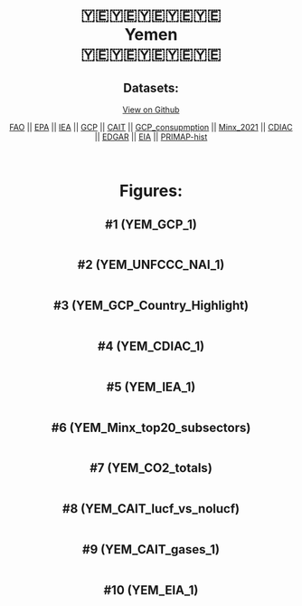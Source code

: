 
<center>
<h1 align="center">
🇾🇪🇾🇪🇾🇪🇾🇪🇾🇪
<br>
Yemen
<br>
🇾🇪🇾🇪🇾🇪🇾🇪🇾🇪
</h1>
<h2>Datasets:</h2>
<p><a href="https://github.com/dquintani/GreenhouseData/tree/master/country_data/YEM_Yemen/data">View on Github</a>
<br></p><p><a href="data/YEM_FAO.csv">FAO</a> || <a href="data/YEM_EPA.csv">EPA</a> || <a href="data/YEM_IEA.csv">IEA</a> || <a href="data/YEM_GCP.csv">GCP</a> || <a href="data/YEM_CAIT.csv">CAIT</a> || <a href="data/YEM_GCP_consupmption.csv">GCP_consupmption</a> || <a href="data/YEM_Minx_2021.csv">Minx_2021</a> || <a href="data/YEM_CDIAC.csv">CDIAC</a> || <a href="data/YEM_EDGAR.csv">EDGAR</a> || <a href="data/YEM_EIA.csv">EIA</a> || <a href="data/YEM_PRIMAP-hist.csv">PRIMAP-hist</a></p><p><br></p>
<h1>Figures:</h1><h2>#1 (YEM_GCP_1)</h2>
<p><img alt="" src="figures/YEM_GCP_1.png" /></p><h2>#2 (YEM_UNFCCC_NAI_1)</h2>
<p><img alt="" src="figures/YEM_UNFCCC_NAI_1.png" /></p><h2>#3 (YEM_GCP_Country_Highlight)</h2>
<p><img alt="" src="figures/YEM_GCP_Country_Highlight.png" /></p><h2>#4 (YEM_CDIAC_1)</h2>
<p><img alt="" src="figures/YEM_CDIAC_1.png" /></p><h2>#5 (YEM_IEA_1)</h2>
<p><img alt="" src="figures/YEM_IEA_1.png" /></p><h2>#6 (YEM_Minx_top20_subsectors)</h2>
<p><img alt="" src="figures/YEM_Minx_top20_subsectors.png" /></p><h2>#7 (YEM_CO2_totals)</h2>
<p><img alt="" src="figures/YEM_CO2_totals.png" /></p><h2>#8 (YEM_CAIT_lucf_vs_nolucf)</h2>
<p><img alt="" src="figures/YEM_CAIT_lucf_vs_nolucf.png" /></p><h2>#9 (YEM_CAIT_gases_1)</h2>
<p><img alt="" src="figures/YEM_CAIT_gases_1.png" /></p><h2>#10 (YEM_EIA_1)</h2>
<p><img alt="" src="figures/YEM_EIA_1.png" /></p>
